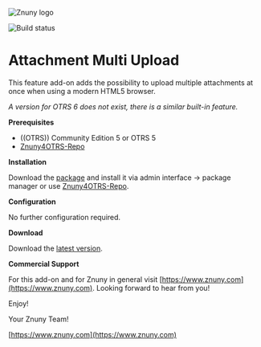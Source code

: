 ![Znuny logo](https://www.znuny.com/assets/images/logo_small.png)


![Build status](https://badge.proxy.znuny.com/Znuny4OTRS-AttachmentMultiUpload/master)

Attachment Multi Upload
=================
This feature add-on adds the possibility to upload multiple attachments at once when using a modern HTML5 browser.

*A version for OTRS 6 does not exist, there is a similar built-in feature.*

**Prerequisites**

- ((OTRS)) Community Edition 5 or OTRS 5
- [Znuny4OTRS-Repo](https://www.znuny.com/add-ons/znuny4otrs-repository)

**Installation**

Download the [package](https://addons.znuny.com/api/addon_repos/public/665/latest) and install it via admin interface -> package manager or use [Znuny4OTRS-Repo](https://www.znuny.com/add-ons/znuny4otrs-repository).

**Configuration**

No further configuration required.

**Download**

Download the [latest version](https://addons.znuny.com/api/addon_repos/public/665/latest).

**Commercial Support**

For this add-on and for Znuny in general visit [https://www.znuny.com](https://www.znuny.com). Looking forward to hear from you!

Enjoy!

Your Znuny Team!

[https://www.znuny.com](https://www.znuny.com)
